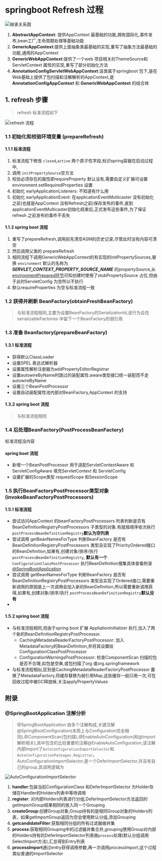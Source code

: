 # springboot Refresh 过程

![继承关系图](./ac.png)

1. **AbstractAppContext**: 提供AppContext 最基础的功能,拥有国际化,事件发布,bean工厂,生命周期处理等基础功能
2. **GenericAppContext**:提供上面抽象类最基础的实现,重写了抽象方法最基础的功能,通用的AppContext
3. **GenericWebAppContext**:提供了一个web 项目相关的ThemeSource和ServletContext 属性的实现,重写了部分初始化方法
4. **AnnotationConfigServletWebAppContext**:该类属于springboot 包下,是在Web基础上提供了包扫描和注解解析的AppContext,是**AnnotationConfigAppContext** 和 **GenericWebAppContext** 的结合体

## 1. refresh 步骤

> refresh 标准流程如下

![refresh 流程](./refresh.png)

### 1.1 初始化和校验环境变量 (prepareRefresh)

#### 1.1.1 标准流程

1. 标准流程下修改 `closed`,`active` 两个原子性字段,标识spring容器在启动过程中,
2. 调用 `initPropertySource`空方法
3. 校验必须存在的属性即requireProperty 默认没有,需要自定义扩展可设置environment.setRequiredProperties 设置
4. 初始化 earlyApplicationListeners: 不知道有什么用
5. 初始化 earlyApplicationEvent: 在applicationEventMulticaster 没有初始化之前(也就是AppContext 没有Refresh之前)保存发布的事件,直到applicationEventMulticaster初始化结束后,正式发布这些事件,为了保证refresh 之前发布的事件不丢失

#### 1.1.2 spring boot 流程

1. 重写了prepareRefresh,调用前先清空ASM的历史记录,尽管此时没有内容可清空
2. 然后调用父类的 prepareRefresh
3. 相同流程下调用GenericWebAppContext的有实现的initPropertySources,替换 `environment` 默认的名称为 ***SERVLET_CONTEXT_PROPERTY_SOURCE_NAME*** 的propertySource,从 [environmentPrepared环节](./springboot启动过程.md#123-创建environment)可知创建时使用了stubPropertySource 占位,但由于此时ServletConfig 为空所以不执行
4. 默认requireProperties 为空与标准流程一致

### 1.2 获得并刷新 BeanFactory(obtainFreshBeanFactory)

> 与标准流程相同,主要为设置BeanFactory的SerializationId,该行为会在serializableFactories 中留下一个BeanFactory的弱引用

### 1.3 准备 Beanfactory(prepareBeanFactory)

#### 1.3.1 标准流程

* 获得默认ClassLoader
* 设置SPEL 表达式解析器
* 设置属性解析注册器为addPropertyEditorRegistrar
* 设置autowireByName时跳过的装配属性:aware类型接口统一装配而不走autowireByName
* 设置三个BeanPostProcessor
* 设置自动装配属性池内部对BeanFactory,AppContext 的支持

#### 1.3.2 spring boot 流程

> 与标准流程相同

### 1.4 后处理BeanFactory(PostProcessBeanFactory)

标准流程没内容

#### spring boot 流程

* 新增一个BeanPostProcessor 用于适配ServletContextAware 和ServletConfigAware 填充ServletContext 和 ServletConfig
* 设置扩展的Scope类型 requestScope 和SessionScope

### 1.5 执行BeanFactoryPostProcessor类型对象(invokeBeanFactoryPostProcessors)

#### 1.5.1 标准流程

* 尝试访问AppContext 的beanFactoryPostProcessors 列表判断是否有 BeanDefinitionRegistryPostProcessors 子类型的对象.有就按顺序依次执行 `postProcessBeanDefinitionRegistry`**默认为空列表**
* 尝试调用 getBeanNamesForType 判断BeanFactory 是否有 BeanDefinitionRegistryPostProcessors 类型且实现了PriorityOrdered接口的BeanDefinition,如果有,创建对象/排序/执行 `postProcessBeanDefinitionRegistry`, **默认有一个**`ConfigurationClassPostProcessor` 执行BeanDefinition搜集具体查看附录[@SpringBootApplication ](#springbootapplication-注解分析)
* 尝试调用 getBeanNamesForType 判断BeanFactory 是否有 BeanDefinitionRegistryPostProcessors 类型且实现了Ordered接口,需要重新调用的原因是上一次调用会加入新的BeanDefinition,所以需要重新调用获得,如果有,创建对象/排序/执行 `postProcessBeanDefinitionRegistry`**默认没有**
*

#### 1.5.2 spring boot 流程

* 与标准流程相同,但由于spring boot 扩展 AppliationInitializer 执行,加入了两个新的BeanDefinitionRegistryPostProcessor.
  * CachingMetadataReaderFactoryPostProcessor: 加入MetadataFactory的BeanDefinition,并将其设置给ConfigurationClassPostProcessor
  * ConfigurationWarningsPostProcessor: 检查ComponentScan 扫描的包是否不合理,如包是空串,或包扫描了org 或org.springframework
* 与标准流程相似,区别是CachingMetadataReaderFactoryPostProcessor 置换了MetadataFactory,将缓存替换为弱引用Map,这些缓存一般只用一次,可在回收过程中被GC释放掉,关注applyPropertyValues

## 附录
### @SpringBootApplication 注解分析
> @SpringBootApplication 由多个注解构成,关键注解 @SpringBootConfiguration(本质上与Configuration完全相同),@ComponentScan(包扫描),@EnableAutoConfiguration(和@Import 解析相关),其中包含的比较重要的注解@EnableAutoConfiguration,该注解内部Import了`AutoConfigurationImportSelector`和`AutoConfigurationPackages.Registrar`。AutoConfigurationImportSelector,是一个DeferImportSelector,并且有自己的group,其调用逻辑为

![AutoConfigurationImportSelector](./autoConfigurationImportSelector.png)

1. **handler**:包装当前ConfigurationClass 和DeferImportSelector 为Holder存储在Handler的Holders列表中等待调用
2. **register**: 对内部Holders列表进行分组,DeferImportSelector方法返回的getImportGroup结果相同的放入同一个Grouping
3. **createGroup**:创建Group对象,Group持有的是相同Group对象的Holders列表，如果getImportGroup返回为空会使用默认分组,添加Grouping
4. **getcandidateFilter**:获取相同分组的所有过滤器做并集
5. **process**:获取相同Grouping中的过滤器并集合并,grouping使用Group对内部的Holders持有的DeferImportSelector列表做`process`处理(默认分组调用SelectImport方法),汇总得到Entry列表
6. **processImport**通过entry获得调用参数,再一次调用processImport,这个过程类似普通的ImportSelector
```java



```

